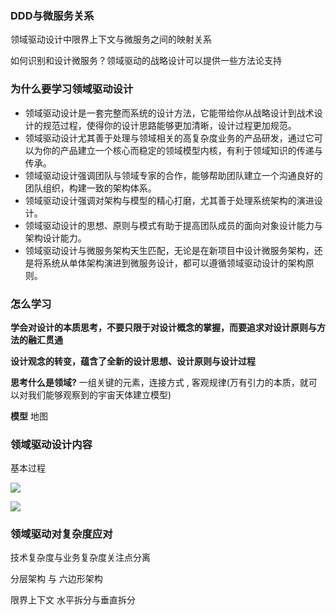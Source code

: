 ### DDD与微服务关系

领域驱动设计中限界上下文与微服务之间的映射关系

如何识别和设计微服务？领域驱动的战略设计可以提供一些方法论支持

### 为什么要学习领域驱动设计

- 领域驱动设计是一套完整而系统的设计方法，它能带给你从战略设计到战术设计的规范过程，使得你的设计思路能够更加清晰，设计过程更加规范。
- 领域驱动设计尤其善于处理与领域相关的高复杂度业务的产品研发，通过它可以为你的产品建立一个核心而稳定的领域模型内核，有利于领域知识的传递与传承。
- 领域驱动设计强调团队与领域专家的合作，能够帮助团队建立一个沟通良好的团队组织，构建一致的架构体系。
- 领域驱动设计强调对架构与模型的精心打磨，尤其善于处理系统架构的演进设计。
- 领域驱动设计的思想、原则与模式有助于提高团队成员的面向对象设计能力与架构设计能力。
- 领域驱动设计与微服务架构天生匹配，无论是在新项目中设计微服务架构，还是将系统从单体架构演进到微服务设计，都可以遵循领域驱动设计的架构原则。

### 怎么学习

**学会对设计的本质思考，不要只限于对设计概念的掌握，而要追求对设计原则与方法的融汇贯通**

**设计观念的转变，蕴含了全新的设计思想、设计原则与设计过程**

**思考什么是领域?**  一组关键的元素，连接方式   , 客观规律(万有引力的本质，就可以对我们能够观察到的宇宙天体建立模型)

**模型**  地图

### 领域驱动设计内容

基本过程

<img src="http://images.gitbook.cn/2b047ae0-7854-11e8-9ada-255ab1257678"></img>

<img src="http://images.gitbook.cn/5d450330-7854-11e8-974f-33e8b8ec2777"></img>

### 领域驱动对复杂度应对

技术复杂度与业务复杂度关注点分离

分层架构 与 六边形架构

限界上下文 水平拆分与垂直拆分